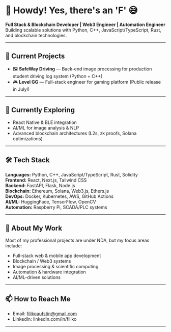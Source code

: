 # 👋 Howdy! Yes, there's an 'F' 😅

**Full Stack & Blockchain Developer | Web3 Engineer | Automation Engineer**  
Building scalable solutions with Python, C++, JavaScript/TypeScript, Rust, and blockchain technologies.

---

## 🔭 Current Projects

- 🖼️ **SafeWay Driving** — Back-end image processing for production student driving log system (Python + C++)
- 🎮 **Level GG** — Full-stack engineer for gaming platform (Public release in July!)

---

## 🌱 Currently Exploring

- React Native & BLE integration
- AI/ML for image analysis & NLP
- Advanced blockchain architectures (L2s, zk proofs, Solana optimizations)

---

## 🛠️ Tech Stack

**Languages:** Python, C++, JavaScript/TypeScript, Rust, Solidity  
**Frontend:** React, Next.js, Tailwind CSS  
**Backend:** FastAPI, Flask, Node.js  
**Blockchain:** Ethereum, Solana, Web3.js, Ethers.js  
**DevOps:** Docker, Kubernetes, AWS, GitHub Actions  
**AI/ML:** HuggingFace, TensorFlow, OpenCV  
**Automation:** Raspberry Pi, SCADA/PLC systems

---

## 💬 About My Work

Most of my professional projects are under NDA, but my focus areas include:

- Full-stack web & mobile app development
- Blockchain / Web3 systems
- Image processing & scientific computing
- Automation & hardware integration
- AI/ML-driven solutions

---

## 📫 How to Reach Me

- Email: filikoaufstin@gmail.com  
- LinkedIn: linkedin.com/in/filiko

---

